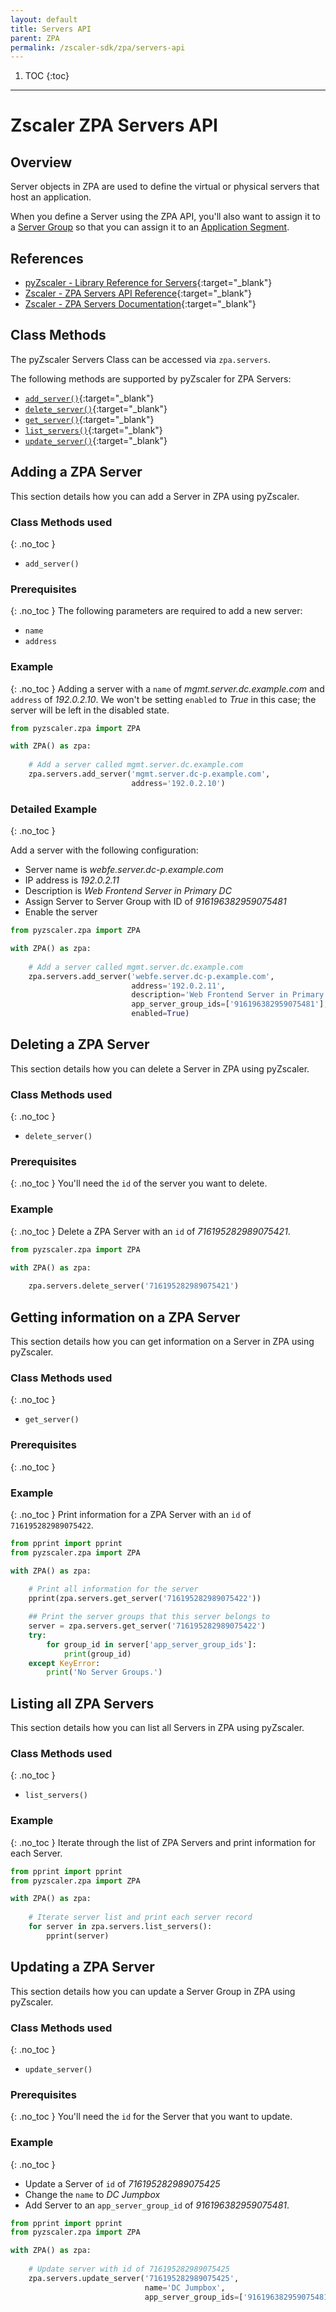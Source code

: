 ```yaml
---
layout: default 
title: Servers API
parent: ZPA
permalink: /zscaler-sdk/zpa/servers-api
---
```

1. TOC
{:toc}

---
# Zscaler ZPA Servers API

## Overview

Server objects in ZPA are used to define the virtual or physical servers that host an application.

When you define a Server using the ZPA API, you'll also want to assign it to a [Server Group](server-groups-api) so that you
can assign it to an [Application Segment](app-segments-api).

## References
- [pyZscaler - Library Reference for Servers](https://pyzscaler.readthedocs.io/en/latest/zs/zpa/servers.html){:target="_blank"}
- [Zscaler - ZPA Servers API Reference](https://help.zscaler.com/zpa/api-reference#/app-server-controller){:target="_blank"}
- [Zscaler - ZPA Servers Documentation](https://help.zscaler.com/zpa/about-servers){:target="_blank"}

## Class Methods
The pyZscaler Servers Class can be accessed via `zpa.servers`.

The following methods are supported by pyZscaler for ZPA Servers:

- [`add_server()`](https://pyzscaler.readthedocs.io/en/latest/zs/zpa/servers.html#pyzscaler.zpa.servers.AppServersAPI.add_server){:target="_blank"}
- [`delete_server()`](https://pyzscaler.readthedocs.io/en/latest/zs/zpa/servers.html#pyzscaler.zpa.servers.AppServersAPI.delete_server){:target="_blank"}
- [`get_server()`](https://pyzscaler.readthedocs.io/en/latest/zs/zpa/servers.html#pyzscaler.zpa.servers.AppServersAPI.get_server){:target="_blank"}
- [`list_servers()`](https://pyzscaler.readthedocs.io/en/latest/zs/zpa/servers.html#pyzscaler.zpa.servers.AppServersAPI.list_servers){:target="_blank"}
- [`update_server()`](https://pyzscaler.readthedocs.io/en/latest/zs/zpa/servers.html#pyzscaler.zpa.servers.AppServersAPI.update_server){:target="_blank"}

## Adding a ZPA Server
This section details how you can add a Server in ZPA using pyZscaler.

### Class Methods used
{: .no_toc }

- `add_server()`

### Prerequisites
{: .no_toc }
The following parameters are required to add a new server:

- `name`
- `address`

### Example
{: .no_toc }
Adding a server with a `name` of _mgmt.server.dc.example.com_ and `address` of _192.0.2.10_. We won't be setting
`enabled` to _True_ in this case; the server will be left in the disabled state.

```python
from pyzscaler.zpa import ZPA

with ZPA() as zpa:
    
    # Add a server called mgmt.server.dc.example.com
    zpa.servers.add_server('mgmt.server.dc-p.example.com',
                           address='192.0.2.10')
```

### Detailed Example
{: .no_toc }

Add a server with the following configuration:

- Server name is _webfe.server.dc-p.example.com_
- IP address is _192.0.2.11_
- Description is _Web Frontend Server in Primary DC_
- Assign Server to Server Group with ID of _916196382959075481_
- Enable the server

```python
from pyzscaler.zpa import ZPA

with ZPA() as zpa:
    
    # Add a server called mgmt.server.dc.example.com
    zpa.servers.add_server('webfe.server.dc-p.example.com',
                           address='192.0.2.11',
                           description='Web Frontend Server in Primary DC',
                           app_server_group_ids=['916196382959075481'],
                           enabled=True)
```

## Deleting a ZPA Server
This section details how you can delete a Server in ZPA using pyZscaler.

### Class Methods used
{: .no_toc }

- `delete_server()`

### Prerequisites
{: .no_toc }
You'll need the `id` of the server you want to delete.

### Example
{: .no_toc }
Delete a ZPA Server with an `id` of _716195282989075421_.

```python
from pyzscaler.zpa import ZPA

with ZPA() as zpa:
    
    zpa.servers.delete_server('716195282989075421')
```

## Getting information on a ZPA Server
This section details how you can get information on a Server in ZPA using pyZscaler.

### Class Methods used
{: .no_toc }

- `get_server()`

### Prerequisites
{: .no_toc }

### Example
{: .no_toc }
Print information for a ZPA Server with an `id` of `716195282989075422`.

```python
from pprint import pprint
from pyzscaler.zpa import ZPA

with ZPA() as zpa:
    
    # Print all information for the server
    pprint(zpa.servers.get_server('716195282989075422'))

    ## Print the server groups that this server belongs to
    server = zpa.servers.get_server('716195282989075422')
    try:
        for group_id in server['app_server_group_ids']:
            print(group_id)
    except KeyError:
        print('No Server Groups.')

```

## Listing all ZPA Servers
This section details how you can list all Servers in ZPA using pyZscaler.

### Class Methods used
{: .no_toc }

- `list_servers()`

### Example
{: .no_toc }
Iterate through the list of ZPA Servers and print information for each Server.

```python
from pprint import pprint
from pyzscaler.zpa import ZPA

with ZPA() as zpa:
    
    # Iterate server list and print each server record
    for server in zpa.servers.list_servers():
        pprint(server)
```

## Updating a ZPA Server
This section details how you can update a Server Group in ZPA using pyZscaler.

### Class Methods used
{: .no_toc }

- `update_server()`

### Prerequisites
{: .no_toc }
You'll need the `id` for the Server that you want to update.

### Example
{: .no_toc }

- Update a Server of `id` of _716195282989075425_ 
- Change the `name` to _DC Jumpbox_ 
- Add Server to an `app_server_group_id` of _916196382959075481_.

```python
from pprint import pprint
from pyzscaler.zpa import ZPA

with ZPA() as zpa:
    
    # Update server with id of 716195282989075425
    zpa.servers.update_server('716195282989075425',
                              name='DC Jumpbox',
                              app_server_group_ids=['916196382959075481'])
```
